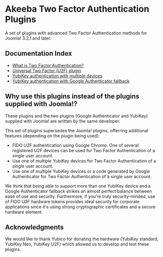 # Akeeba Two Factor Authentication Plugins

A set of plugins with advanced Two Factor Authentication methods for Joomla! 3.2.1 and later.

## Documentation Index

* [What is Two Factor Authentication?](tfa.md)
* [Universal Two Factor (U2F) plugin](u2f.md)
* [YubiKey authentication with multiple devices](yubikeyplus.md)
* [YubiKey authentication with Google Authenticator fallback](yubikeytotp.md)

## Why use this plugins instead of the plugins supplied with Joomla!?

These plugins and the two plugins (Google Authenticator and YubiKey) supplied with Joomla! are written by the same developer.

This set of plugins supersedes the Joomla! plugins, offerring additional features (depending on the plugin being used):
                                                                                  
* FIDO U2F authentication using Google Chrome. One of several registered U2F devices can be used for Two Factor Authentication of a single user account. 
* Use one of multiple YubiKey devices for Two Factor Authentication of a single user account.
* Use one of multiple YubiKey devices or a code generated by Google Authenticator for Two Factor Authentication of a single user account.

We think that being able to support more than one YubiKey device and a Google Authenticator fallback strikes an almost perfect balance between ease of use and security. Furthermore, if you're truly security-minded, use of FIDO U2F hardware tokens provides ideal security for corporate applications since it's using strong cryptographic certificates and a secure hardware element.

## Acknowledgments

We would like to thank Yubico for donating the hardware (YubiKey standard, YubiKey Neo, YubiKey U2F) which allowed us to
develop and test these plugins.